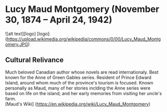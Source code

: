 # Lucy Maud Montgomery (November 30, 1874 – April 24, 1942)
![alt text][logo] 
[logo]:(https://upload.wikimedia.org/wikipedia/commons/0/00/Lucy_Maud_Montgomery.JPG)
## Cultural Relivance 
Much beloved Canadian author whose novels are read internationaly. Best known for the Anne of Green Gables series. 
Resident of Prince Edward Island, around whom much of the province's tourism is focused. Known personally as Maud, 
many of her stories inclding the Anne series were based on life on the island; and her early memories from visiting her uncle's farm.  
[Maud's Wiki] (https://en.wikipedia.org/wiki/Lucy_Maud_Montgomery)
